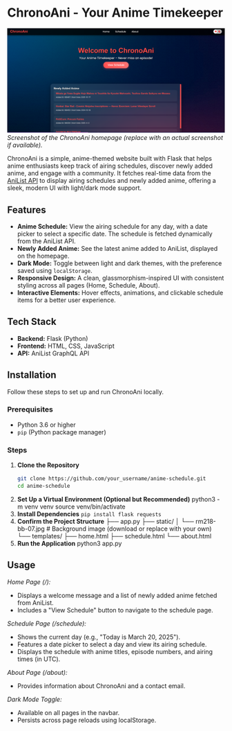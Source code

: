 # ChronoAni - Your Anime Timekeeper

![ChronoAni Screenshot](https://github.com/vv4569/anime-schedule/blob/main/Screenshot%202025-03-21%20162242.png?raw=true)  
*Screenshot of the ChronoAni homepage (replace with an actual screenshot if available).*

ChronoAni is a simple, anime-themed website built with Flask that helps anime enthusiasts keep track of airing schedules, discover newly added anime, and engage with a community. It fetches real-time data from the [AniList API](https://anilist.gitbook.io/anilist-apiv2-docs/) to display airing schedules and newly added anime, offering a sleek, modern UI with light/dark mode support.

## Features

- **Anime Schedule:** View the airing schedule for any day, with a date picker to select a specific date. The schedule is fetched dynamically from the AniList API.
- **Newly Added Anime:** See the latest anime added to AniList, displayed on the homepage.
- **Dark Mode:** Toggle between light and dark themes, with the preference saved using `localStorage`.
- **Responsive Design:** A clean, glassmorphism-inspired UI with consistent styling across all pages (Home, Schedule, About).
- **Interactive Elements:** Hover effects, animations, and clickable schedule items for a better user experience.

## Tech Stack

- **Backend:** Flask (Python)
- **Frontend:** HTML, CSS, JavaScript
- **API:** AniList GraphQL API

## Installation

Follow these steps to set up and run ChronoAni locally.

### Prerequisites

- Python 3.6 or higher
- `pip` (Python package manager)

### Steps

1. **Clone the Repository**
   ```bash
   git clone https://github.com/your_username/anime-schedule.git
   cd anime-schedule
2. **Set Up a Virtual Environment (Optional but Recommended)**
       python3 -m venv venv
       source venv/bin/activate
3. **Install Dependencies**
    ``` pip install flask requests ```
4. **Confirm the Project Structure**
├── app.py
├── static/
│   └── rm218-bb-07.jpg  # Background image (download or replace with your own)
└── templates/
    ├── home.html
    ├── schedule.html
    └── about.html
5. **Run the Application**
      python3 app.py   
   
## Usage

*Home Page (/):*
- Displays a welcome message and a list of newly added anime fetched from AniList.
- Includes a "View Schedule" button to navigate to the schedule page.
  
*Schedule Page (/schedule):*
- Shows the current day (e.g., "Today is March 20, 2025").
- Features a date picker to select a day and view its airing schedule.
- Displays the schedule with anime titles, episode numbers, and airing times (in UTC).
  
*About Page (/about):*
- Provides information about ChronoAni and a contact email.
  
*Dark Mode Toggle:*
- Available on all pages in the navbar.
- Persists across page reloads using localStorage.
